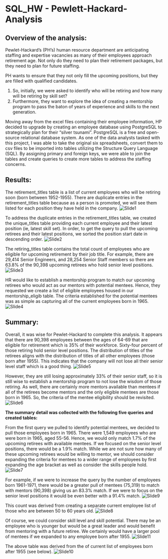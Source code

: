 # SQL_HW - Pewlett-Hackard-Analysis

## Overview of the analysis:

Pewlet-Hackard’s (PH’s) human resource department are anticipating staffing and expertise vacancies as many of their employees approach retirement age. Not only do they need to plan their retirement packages, but they need to plan for future staffing.  

PH wants to ensure that they not only fill the upcoming positions, but they are filled with qualified candidates. 
  1) So, initially, we were asked to identify who will be retiring and how many will be retiring by skill set? 
  2) Furthermore, they want to explore the idea of creating a mentorship program to pass the baton of years of experience and skills to the next generation. 

Moving away from the excel files containing their employee information, HP decided to upgrade by creating an employee database using PostgreSQL to strategically plan for their “silver tsunami”.  PostgreSQL is a free and open-source relational database system. As one of the data analysts tasked with this project, I was able to take the original six spreadsheets, convert them to csv files to be imported into tables utilizing the Structure Query Language (SQL). By assigning primary and foreign keys, we were able to join the tables and create queries to create more tables to address the staffing concerns.  

## Results:

The retirement_titles table is a list of current employees who will be retiring soon (born between 1952-1955). There are duplicate entries in the retirement_titles table because as a person is promoted, we will see them listed for each position they have held in the company. 
![Slide1](https://user-images.githubusercontent.com/82008319/127791484-f3f7f437-cadc-4f84-9f83-2b1c0653e3ee.JPG)

To address the duplicate entries in the retirement_titles table, we created the unique_titles table providing each current employee and their latest position (ie, latest skill set). In order, to get the query to pull the upcoming retirees and their latest positions, we sorted the position start date in descending order.
![Slide2](https://user-images.githubusercontent.com/82008319/127791496-a8207e01-64db-4bbf-9de7-fbe08bb05f03.JPG)
  
The retiring_titles table contains the total count of employees who are eligible for upcoming retirement by their job title. For example, there are 29,414 Senior Engineers, and 28,254 Senior Staff members so there are 63.8% of the 90,398 upcoming retirees who hold senior level positions. 
![Slide3](https://user-images.githubusercontent.com/82008319/127791512-866c20ff-3ef1-4e0e-8459-b3e6dd365e5b.JPG)
  
HR would like to establish a mentorship program to match our upcoming retirees who would act as our mentors with potential mentees. Hence, they requested we create a list of eligible employees housed in our mentorship_eligib table. The criteria established for the potential mentees was as simple as capturing all of the current employees born in 1965.
![Slide4](https://user-images.githubusercontent.com/82008319/127791518-5777a383-1da2-4037-bfe9-6d89228d7961.JPG)
  
## Summary:
  
Overall, it was wise for Pewlet-Hackard to complete this analysis. It appears that there are 90,398 employees between the ages of 64-69 that are eligible for retirement which is 35% of their workforce. Sixty-four percent of those retiring hold senior level positions. The distribution of titles of the retirees aligns with the distribution of titles of all other employees (those born after 1955). This indicates that the company will not lose all their senior level staff which is a good thing.
![Slide5](https://user-images.githubusercontent.com/82008319/127791526-ed23258d-4e60-4c43-8f48-3225beaf0250.JPG)

However, they are still losing approximately 33% of their senior staff, so it is still wise to establish a mentorship program to not lose the wisdom of those retiring. As well, there are certainly more mentors available than mentees if all of the retirees become mentors and the only eligible mentees are those born in 1965. So, the criteria of the mentee eligibility should be revisited. 
![Slide6](https://user-images.githubusercontent.com/82008319/127791532-c6af1116-8e82-4593-93d3-8c1509161ee7.JPG)

<b>The summary detail was collected with the following five queries and created tables:</b>

From the first query we pulled to identify potential mentees, we decided to pull those employees born in 1965. There were 1,549 employees who are were born in 1965, aged 55-56. Hence, we would only match 1.7% of the upcoming retirees with available mentees. If we focused on the senior level positions, there would be a 1.9% match. While we are not sure how many of these upcoming retirees would be willing to mentor, we should consider expanding the criteria for mentees to a wider range of employees by first expanding the age bracket as well as consider the skills people hold.
![Slide7](https://user-images.githubusercontent.com/82008319/127791543-075aa9ee-ae79-4517-8737-ce0f91daeef7.JPG)

For example, if we were to increase the query by the number of employees born 1961-1971, there would be a greater pull of mentees (75,319) to match with mentors (90,398) giving us an 83.3% match. If we were to focus on the senior level positions it would be even better with a 91.4% match.
![Slide9](https://user-images.githubusercontent.com/82008319/127791560-a7305ba8-62ae-4de6-be80-613ee2909386.JPG)

This count was derived from creating a separate current employee list of those who are between 50 to 60 years old.
![Slide8](https://user-images.githubusercontent.com/82008319/127791579-cdb33df7-9403-410d-a966-4b70f3f7cf97.JPG)

Of course, we could consider skill level and skill potential. There may be an employee who is younger but would be a great leader and would benefit from mentoring with a future retiree. We certainly would have a larger pool of mentees if we expanded to any employee born after 1955. 
![Slide11](https://user-images.githubusercontent.com/82008319/127791591-eba777a6-9426-47f5-87a2-3e2eada4c187.JPG)

The above table was derived from the of current list of employees born after 1955 (see below).
![Slide10](https://user-images.githubusercontent.com/82008319/127791649-1b1a48d3-a0a9-410b-8ce7-8b933757f644.JPG)




